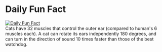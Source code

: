 # Daily Fun Fact
[![Daily Fun Fact](https://github.com/huy2x/daily-fun-facts/actions/workflows/daily-fun-facts.yml/badge.svg)](https://github.com/huy2x/daily-fun-facts/actions/workflows/daily-fun-facts.yml)<br/>
Cats have 32 muscles that control the outer ear (compared to human's 6 muscles each). A cat can rotate its ears independently 180 degrees, and can turn in the direction of sound 10 times faster than those of the best watchdog.
